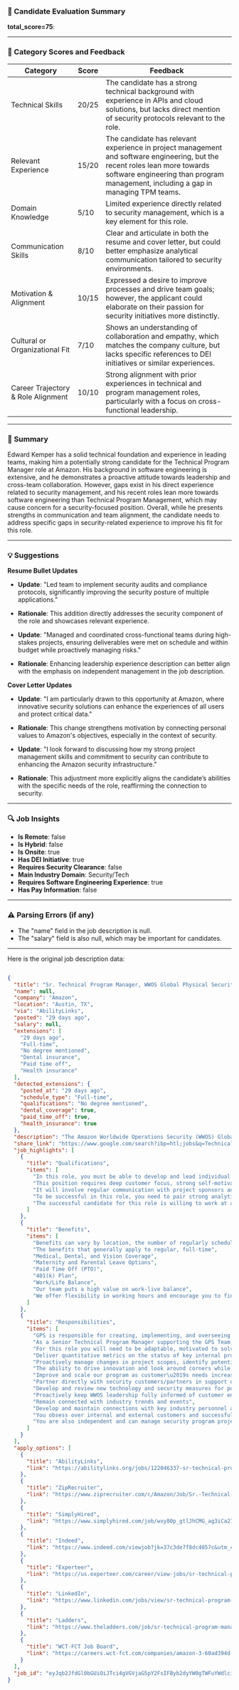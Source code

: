 ### 📄 Candidate Evaluation Summary

**total_score=75**: 

---

### 🎯 Category Scores and Feedback

| Category                             | Score  | Feedback                                                                                      |
|--------------------------------------|--------|-----------------------------------------------------------------------------------------------|
| Technical Skills                     | 20/25  | The candidate has a strong technical background with experience in APIs and cloud solutions, but lacks direct mention of security protocols relevant to the role.     |
| Relevant Experience                   | 15/20  | The candidate has relevant experience in project management and software engineering, but the recent roles lean more towards software engineering than program management, including a gap in managing TPM teams.        |
| Domain Knowledge                      | 5/10   | Limited experience directly related to security management, which is a key element for this role. |
| Communication Skills                  | 8/10   | Clear and articulate in both the resume and cover letter, but could better emphasize analytical communication tailored to security environments.               |
| Motivation & Alignment                | 10/15  | Expressed a desire to improve processes and drive team goals; however, the applicant could elaborate on their passion for security initiatives more distinctly. |
| Cultural or Organizational Fit        | 7/10   | Shows an understanding of collaboration and empathy, which matches the company culture, but lacks specific references to DEI initiatives or similar experiences.   |
| Career Trajectory & Role Alignment    | 10/10  | Strong alignment with prior experiences in technical and program management roles, particularly with a focus on cross-functional leadership.                   |

---

### 🧾 Summary

Edward Kemper has a solid technical foundation and experience in leading teams, making him a potentially strong candidate for the Technical Program Manager role at Amazon. His background in software engineering is extensive, and he demonstrates a proactive attitude towards leadership and cross-team collaboration. However, gaps exist in his direct experience related to security management, and his recent roles lean more towards software engineering than Technical Program Management, which may cause concern for a security-focused position. Overall, while he presents strengths in communication and team alignment, the candidate needs to address specific gaps in security-related experience to improve his fit for this role.

---

### 💡 Suggestions

**Resume Bullet Updates**  
- **Update**: "Led team to implement security audits and compliance protocols, significantly improving the security posture of multiple applications."
- **Rationale**: This addition directly addresses the security component of the role and showcases relevant experience.

- **Update**: "Managed and coordinated cross-functional teams during high-stakes projects, ensuring deliverables were met on schedule and within budget while proactively managing risks."
- **Rationale**: Enhancing leadership experience description can better align with the emphasis on independent management in the job description.

**Cover Letter Updates**  
- **Update**: "I am particularly drawn to this opportunity at Amazon, where innovative security solutions can enhance the experiences of all users and protect critical data."
- **Rationale**: This change strengthens motivation by connecting personal values to Amazon's objectives, especially in the context of security.

- **Update**: "I look forward to discussing how my strong project management skills and commitment to security can contribute to enhancing the Amazon security infrastructure."
- **Rationale**: This adjustment more explicitly aligns the candidate’s abilities with the specific needs of the role, reaffirming the connection to security.

---

### 🔍 Job Insights
- **Is Remote**: false  
- **Is Hybrid**: false  
- **Is Onsite**: true  
- **Has DEI Initiative**: true  
- **Requires Security Clearance**: false  
- **Main Industry Domain**: Security/Tech  
- **Requires Software Engineering Experience**: true  
- **Has Pay Information**: false  

---

### ⚠️ Parsing Errors (if any)

- The "name" field in the job description is null.
- The "salary" field is also null, which may be important for candidates.

---

Here is the original job description data:

```json

{
  "title": "Sr. Technical Program Manager, WWOS Global Physical Security (GPS)",
  "name": null,
  "company": "Amazon",
  "location": "Austin, TX",
  "via": "AbilityLinks",
  "posted": "29 days ago",
  "salary": null,
  "extensions": [
    "29 days ago",
    "Full-time",
    "No degree mentioned",
    "Dental insurance",
    "Paid time off",
    "Health insurance"
  ],
  "detected_extensions": {
    "posted_at": "29 days ago",
    "schedule_type": "Full-time",
    "qualifications": "No degree mentioned",
    "dental_coverage": true,
    "paid_time_off": true,
    "health_insurance": true
  },
  "description": "The Amazon Worldwide Operations Security (WWOS) Global Physical Security (GPS) team is looking for an independent, highly talented, fast-paced and motivated Senior Technical Program Manager. This position will join a cadre of experienced and skilled program managers and security engineers in managing security technologies globally.\n\nGPS is responsible for creating, implementing, and overseeing Amazon operations security infrastructure and technical improvements. As a Senior Technical Program Manager supporting the GPS Team, you will use continuous improvement/change management to create, coordinate, and facilitate implementation of new and improved structures, processes, and activities. For this role you will need to be adaptable, motivated to solve problems, and thrive on implementing high standard productivity and simplicity using project management methodology. In this role, you must be able to develop and lead individual or group assignments with little or no instruction, work interdependently with other teams, and be able to deliver clear, concise, and on-schedule results.\n\nThis position requires deep customer focus, strong self-motivation, and exceptional project management skills. It will involve regular communication with project sponsors and requires you to be detail-oriented and comfortable partnering with cross-functional business and technical teams. To be successful in this role, you need to pair strong analytical skills and a data-driven outlook with strong intuition.\n\nKey job responsibilities\n- Deliver quantitative metrics on the status of key internal programs or projects\n- Proactively manage changes in project scopes, identify potential crises, and devise contingency reaction plans\n- The ability to drive innovation and look around corners while finding better ways to serve our customers.\n- Improve and scale our program as customer\u2019s needs increase\n- Partner directly with security customers/partners in support of existing locations and emerging environments\n- Develop and review new technology and security measures for possible application to the existing suite of security processes and measures, in order to enhance the security posture of our data facilities\n- Proactively keep WWOS leadership fully informed of customer engagement, status, issues, and activities\n- Remain connected with industry trends and events. Develop and maintain connections with key industry personnel and manufacturers\n\nA day in the life\nYou will own the completion of an array of projects and security initiatives/activities designed to protect your fellow Amazonians. You obsess over internal and external customers and successfully deliver support and services in a very high growth environment where priorities shift extremely fast. You are also independent and can manage security program projects under minimal supervision, continuously triage and prioritize accordingly, communicate clearly and compellingly and deliver exceptional products.\n\nThe successful candidate for this role is willing to work at all levels from the theoretical knowledge of security principles, to the practical application and real-world implementation of processes and measures.\n\nAmazon offers a full range of benefits that support you and eligible family members, including domestic partners and their children. Benefits can vary by location, the number of regularly scheduled hours you work, length of employment, and job status such as seasonal or temporary employment. The benefits that generally apply to regular, full-time\nemployees include:\n\n1. Medical, Dental, and Vision Coverage\n2. Maternity and Parental Leave Options\n3. Paid Time Off (PTO)\n4. 401(k) Plan\n\nAbout the team\nInclusive Team Culture\nAmazon\u2019s ability to innovate on behalf of our customers relies on the perspectives and knowledge of people from all backgrounds.\n\nWe believe that building a culture that is welcoming and inclusive is integral to people doing their best work and is essential to what we can achieve as a company. We actively recruit people from diverse backgrounds to build a supportive and inclusive workplace. We take steps to ensure employees have a sense of belonging, value, and opportunity.\n\nWork/Life Balance\nOur team puts a high value on work-live balance. It isn\u2019t about how many hours you spend at home or at work; it\u2019s about the flow you establish that brings energy to both parts of your life. We believe striking the right balance between your personal and professional life is critical to life-long happiness and fulfillment. We offer flexibility in working hours and encourage you to find your own balance between your work and personal lives.",
  "share_link": "https://www.google.com/search?ibp=htl;jobs&q=Technical+Program+Manager&htidocid=i4JtIIZLmDc-BEcGAAAAAA%3D%3D&hl=en-US&shndl=37&shmd=H4sIAAAAAAAA_x2MsQrCMBQAce3s5PRGlZqK4KJTp4IgFlpQp_IaQhJJ80peCq0f5TdqXW6545LPInlWQUCtpPFWooMykA7YwRU9ahVSuN9vFRSO2lmaif9VpeQQbJxgXZTVBnZwoRZYYZAGyENBpJ1anU2MPZ-yjNkJzRGjlUJSl5FXLY3Zi1qe0bDBoHqHUTWH434UvdfbZd7h-_eyHvKBo_Up1I8vJiklMbEAAAA&shmds=v1_AQbUm94qGVvXgAwxxvXuzk2BEv5D90AfzBkV8IiSp9gunU8zRw&source=sh/x/job/li/m1/1#fpstate=tldetail&htivrt=jobs&htiq=Technical+Program+Manager&htidocid=i4JtIIZLmDc-BEcGAAAAAA%3D%3D",
  "job_highlights": [
    {
      "title": "Qualifications",
      "items": [
        "In this role, you must be able to develop and lead individual or group assignments with little or no instruction, work interdependently with other teams, and be able to deliver clear, concise, and on-schedule results",
        "This position requires deep customer focus, strong self-motivation, and exceptional project management skills",
        "It will involve regular communication with project sponsors and requires you to be detail-oriented and comfortable partnering with cross-functional business and technical teams",
        "To be successful in this role, you need to pair strong analytical skills and a data-driven outlook with strong intuition",
        "The successful candidate for this role is willing to work at all levels from the theoretical knowledge of security principles, to the practical application and real-world implementation of processes and measures"
      ]
    },
    {
      "title": "Benefits",
      "items": [
        "Benefits can vary by location, the number of regularly scheduled hours you work, length of employment, and job status such as seasonal or temporary employment",
        "The benefits that generally apply to regular, full-time",
        "Medical, Dental, and Vision Coverage",
        "Maternity and Parental Leave Options",
        "Paid Time Off (PTO)",
        "401(k) Plan",
        "Work/Life Balance",
        "Our team puts a high value on work-live balance",
        "We offer flexibility in working hours and encourage you to find your own balance between your work and personal lives"
      ]
    },
    {
      "title": "Responsibilities",
      "items": [
        "GPS is responsible for creating, implementing, and overseeing Amazon operations security infrastructure and technical improvements",
        "As a Senior Technical Program Manager supporting the GPS Team, you will use continuous improvement/change management to create, coordinate, and facilitate implementation of new and improved structures, processes, and activities",
        "For this role you will need to be adaptable, motivated to solve problems, and thrive on implementing high standard productivity and simplicity using project management methodology",
        "Deliver quantitative metrics on the status of key internal programs or projects",
        "Proactively manage changes in project scopes, identify potential crises, and devise contingency reaction plans",
        "The ability to drive innovation and look around corners while finding better ways to serve our customers",
        "Improve and scale our program as customer\u2019s needs increase",
        "Partner directly with security customers/partners in support of existing locations and emerging environments",
        "Develop and review new technology and security measures for possible application to the existing suite of security processes and measures, in order to enhance the security posture of our data facilities",
        "Proactively keep WWOS leadership fully informed of customer engagement, status, issues, and activities",
        "Remain connected with industry trends and events",
        "Develop and maintain connections with key industry personnel and manufacturers",
        "You obsess over internal and external customers and successfully deliver support and services in a very high growth environment where priorities shift extremely fast",
        "You are also independent and can manage security program projects under minimal supervision, continuously triage and prioritize accordingly, communicate clearly and compellingly and deliver exceptional products"
      ]
    }
  ],
  "apply_options": [
    {
      "title": "AbilityLinks",
      "link": "https://abilitylinks.org/jobs/122046337-sr-technical-program-manager-wwos-global-physical-security-gps?utm_campaign=google_jobs_apply&utm_source=google_jobs_apply&utm_medium=organic"
    },
    {
      "title": "ZipRecruiter",
      "link": "https://www.ziprecruiter.com/c/Amazon/Job/Sr.-Technical-Program-Manager,-WWOS-Global-Physical-Security-(GPS)/-in-Austin,TX?jid=ea3c5bcec059011e&utm_campaign=google_jobs_apply&utm_source=google_jobs_apply&utm_medium=organic"
    },
    {
      "title": "SimplyHired",
      "link": "https://www.simplyhired.com/job/wxy80p_gtlJhCMG_ag3iCa27sGphxz4nm5B7LnD-sQo7MxZQkXTUBQ?utm_campaign=google_jobs_apply&utm_source=google_jobs_apply&utm_medium=organic"
    },
    {
      "title": "Indeed",
      "link": "https://www.indeed.com/viewjob?jk=37c3de7f8dc4857c&utm_campaign=google_jobs_apply&utm_source=google_jobs_apply&utm_medium=organic"
    },
    {
      "title": "Experteer",
      "link": "https://us.experteer.com/career/view-jobs/sr-technical-program-manager-wwos-global-physical-security-gps-austin-tx-usa-50995239?utm_campaign=google_jobs_apply&utm_source=google_jobs_apply&utm_medium=organic"
    },
    {
      "title": "LinkedIn",
      "link": "https://www.linkedin.com/jobs/view/sr-technical-program-manager-wwos-global-physical-security-gps-at-amazon-4188421603?utm_campaign=google_jobs_apply&utm_source=google_jobs_apply&utm_medium=organic"
    },
    {
      "title": "Ladders",
      "link": "https://www.theladders.com/job/sr-technical-program-manager-wwos-global-physical-security-gps-amazon-austin-tx_80585822?ir=1&utm_campaign=google_jobs_apply&utm_source=google_jobs_apply&utm_medium=organic"
    },
    {
      "title": "WCT-FCT Job Board",
      "link": "https://careers.wct-fct.com/companies/amazon-3-60ad394d-c673-4474-9694-344b0cae748f/jobs/47536056-sr-technical-program-manager-wwos-global-physical-security-gps?utm_campaign=google_jobs_apply&utm_source=google_jobs_apply&utm_medium=organic"
    }
  ],
  "job_id": "eyJqb2JfdGl0bGUiOiJTci4gVGVjaG5pY2FsIFByb2dyYW0gTWFuYWdlciwgV1dPUyBHbG9iYWwgUGh5c2ljYWwgU2VjdXJpdHkgKEdQUykiLCJjb21wYW55X25hbWUiOiJBbWF6b24iLCJhZGRyZXNzX2NpdHkiOiJBdXN0aW4sIFRYIiwiaHRpZG9jaWQiOiJpNEp0SUlaTG1EYy1CRWNHQUFBQUFBPT0iLCJ1dWxlIjoidytDQUlRSUNJTlZXNXBkR1ZrSUZOMFlYUmxjdyJ9"
}